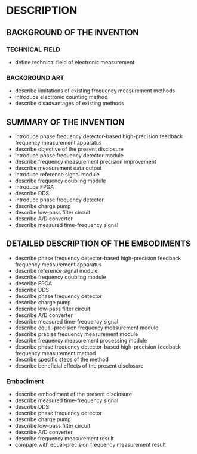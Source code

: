 # DESCRIPTION

## BACKGROUND OF THE INVENTION

### TECHNICAL FIELD

- define technical field of electronic measurement

### BACKGROUND ART

- describe limitations of existing frequency measurement methods
- introduce electronic counting method
- describe disadvantages of existing methods

## SUMMARY OF THE INVENTION

- introduce phase frequency detector-based high-precision feedback frequency measurement apparatus
- describe objective of the present disclosure
- introduce phase frequency detector module
- describe frequency measurement precision improvement
- describe measurement data output
- introduce reference signal module
- describe frequency doubling module
- introduce FPGA
- describe DDS
- introduce phase frequency detector
- describe charge pump
- describe low-pass filter circuit
- describe A/D converter
- describe measured time-frequency signal

## DETAILED DESCRIPTION OF THE EMBODIMENTS

- describe phase frequency detector-based high-precision feedback frequency measurement apparatus
- describe reference signal module
- describe frequency doubling module
- describe FPGA
- describe DDS
- describe phase frequency detector
- describe charge pump
- describe low-pass filter circuit
- describe A/D converter
- describe measured time-frequency signal
- describe equal-precision frequency measurement module
- describe precise frequency measurement module
- describe frequency measurement processing module
- describe phase frequency detector-based high-precision feedback frequency measurement method
- describe specific steps of the method
- describe beneficial effects of the present disclosure

### Embodiment

- describe embodiment of the present disclosure
- describe measured time-frequency signal
- describe DDS
- describe phase frequency detector
- describe charge pump
- describe low-pass filter circuit
- describe A/D converter
- describe frequency measurement result
- compare with equal-precision frequency measurement result

